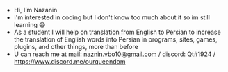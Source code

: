 - Hi, I’m Nazanin
- I'm interested in coding but I don't know too much about it so im still learning 😅
- As a student I will help on translation from English to Persian to increase the translation of English words into Persian in programs, sites, games, plugins, and other things, more than before
- U can reach me at mail: naznin.vbo10@gmail.com / discord: Qt#1924 / https://www.discord.me/ourqueendom
